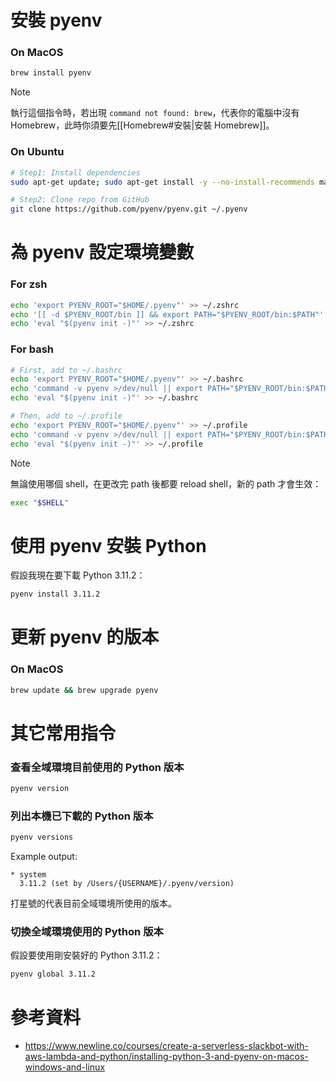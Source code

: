 # 安裝 pyenv

### On MacOS

```bash
brew install pyenv
```

>[!Note]
>執行這個指令時，若出現 `command not found: brew`，代表你的電腦中沒有 Homebrew，此時你須要先[[Homebrew#安裝|安裝 Homebrew]]。

### On Ubuntu

```bash
# Step1: Install dependencies
sudo apt-get update; sudo apt-get install -y --no-install-recommends make build-essential libssl-dev zlib1g-dev libbz2-dev libreadline-dev libsqlite3-dev wget curl llvm libncurses5-dev xz-utils tk-dev libxml2-dev libxmlsec1-dev libffi-dev liblzma-dev

# Step2: Clone repo from GitHub
git clone https://github.com/pyenv/pyenv.git ~/.pyenv
```

# 為 pyenv 設定環境變數

### For zsh

```zsh
echo 'export PYENV_ROOT="$HOME/.pyenv"' >> ~/.zshrc
echo '[[ -d $PYENV_ROOT/bin ]] && export PATH="$PYENV_ROOT/bin:$PATH"' >> ~/.zshrc
echo 'eval "$(pyenv init -)"' >> ~/.zshrc
```

### For bash

```bash
# First, add to ~/.bashrc
echo 'export PYENV_ROOT="$HOME/.pyenv"' >> ~/.bashrc
echo 'command -v pyenv >/dev/null || export PATH="$PYENV_ROOT/bin:$PATH"' >> ~/.bashrc
echo 'eval "$(pyenv init -)"' >> ~/.bashrc

# Then, add to ~/.profile
echo 'export PYENV_ROOT="$HOME/.pyenv"' >> ~/.profile
echo 'command -v pyenv >/dev/null || export PATH="$PYENV_ROOT/bin:$PATH"' >> ~/.profile
echo 'eval "$(pyenv init -)"' >> ~/.profile
```

>[!Note]
>無論使用哪個 shell，在更改完 path 後都要 reload shell，新的 path 才會生效：
>
>```bash
>exec "$SHELL"
>```

# 使用 pyenv 安裝 Python

假設我現在要下載 Python 3.11.2：

```bash
pyenv install 3.11.2
```

# 更新 pyenv 的版本

### On MacOS

```bash
brew update && brew upgrade pyenv
```

# 其它常用指令

### 查看全域環境目前使用的 Python 版本

```bash
pyenv version
```

### 列出本機已下載的 Python 版本

```bash
pyenv versions
```

Example output:

```plaintext
* system
  3.11.2 (set by /Users/{USERNAME}/.pyenv/version)
```

打星號的代表目前全域環境所使用的版本。

### 切換全域環境使用的 Python 版本

假設要使用剛安裝好的 Python 3.11.2：

```bash
pyenv global 3.11.2
```

# 參考資料

- <https://www.newline.co/courses/create-a-serverless-slackbot-with-aws-lambda-and-python/installing-python-3-and-pyenv-on-macos-windows-and-linux>

